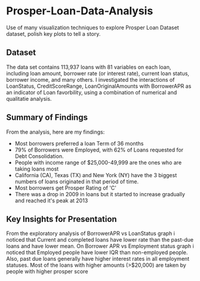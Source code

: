 # Prosper-Loan-Data-Analysis
Use of many visualization techniques to explore Prosper Loan Dataset dataset, polish key plots to tell a story.
## Dataset
The data set contains 113,937 loans with 81 variables on each loan, including loan amount, borrower rate (or interest rate), current loan status, borrower income, and many others. I investigated the interactions of LoanStatus, CreditScoreRange, LoanOriginalAmounts with BorrowerAPR as an indicator of Loan favorbility, using a combination of numerical and qualitatie analysis.
## Summary of Findings
From the analysis, here are my findings:
* Most borrowers preferred a loan Term of 36 months
* 79% of Borrowers were Employed, with 62% of Loans requested for Debt Consolidation.
* People with income range of $25,000-49,999 are the ones who are taking loans most
* California (CA), Texas (TX) and New York (NY) have the 3 biggest numbers of loans originated in that period of time.
* Most borrowers get Prosper Rating of 'C'
* There was a drop in 2009 in loans but it started to increase gradually and reached it's peak at 2013
## Key Insights for Presentation
From the exploratory analysis of BorrowerAPR vs LoanStatus graph i noticed that Current and completed loans have lower rate than the past-due loans and have lower mean. On Borrower APR vs Employment status graph i noticed that Employed people have lower IQR than non-employed people. Also, past due loans generally have higher interest rates in all employment statuses. Most of the loans with higher amounts (>$20,000) are taken by people with higher prosper score 
